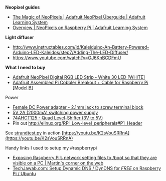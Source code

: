 **Neopixel guides**
* [The Magic of NeoPixels | Adafruit NeoPixel Überguide | Adafruit Learning System](https://learn.adafruit.com/adafruit-neopixel-uberguide )
* [Overview | NeoPixels on Raspberry Pi | Adafruit Learning System](https://learn.adafruit.com/neopixels-on-raspberry-pi )

**Light diffuser**
* http://www.instructables.com/id/Kaleiduino-An-Battery-Powered-Arduino-LED-Kaleidos/step7/Adding-The-LED-Diffuser/
* https://www.youtube.com/watch?v=OJ6KnBCDFmU

**What I need to buy**

* [Adafruit NeoPixel Digital RGB LED Strip - White 30 LED [WHITE]](https://www.adafruit.com/products/1376 )
* [Adafruit Assembled Pi Cobbler Breakout + Cable for Raspberry Pi [Model B]](http://www.adafruit.com/products/914 )

Power
 * [Female DC Power adapter - 2.1mm jack to screw terminal block](http://www.adafruit.com/product/368 )
 * [5V 2A (2000mA) switching power supply](http://www.adafruit.com/products/276 )
 * [74AHCT125 - Quad Level-Shifter (3V to 5V)](http://www.adafruit.com/product/1787 )
 * Pin out http://elinux.org/RPi_Low-level_peripherals#P1_Header
 
See [strandtest.py](https://github.com/jgarff/rpi_ws281x/blob/master/python/examples/strandtest.py) in action [https://youtu.be/K2sVouSRRnA](https://youtu.be/K2sVouSRRnA)

Handy links I used to setup my #raspberrypi
 * [Exposing Raspberry Pi’s network setting files to /boot so that they are visible on a PC | Martin's corner on the web](https://harizanov.com/2014/09/exposing-raspberry-pis-network-setting-files-to-boot-so-that-they-are-visible-on-a-pc/)
 * [TechJawab.com: Setup Dynamic DNS / DynDNS for *FREE* on Raspberry Pi / Ubuntu](http://www.techjawab.com/2013/06/setup-dynamic-dns-dyndns-for-free-on.html)
